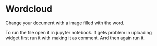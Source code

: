 # Wordcloud
Change your document with a image filled with the word.

To run the file open it in jupyter notebook.
If gets problem in uploading widget first run it with making it as comment.
And then again run it.


